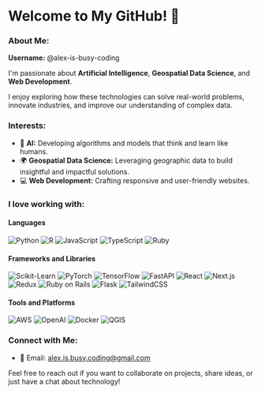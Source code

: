# Welcome to My GitHub! 👋

### About Me:
**Username:** @alex-is-busy-coding

I'm passionate about **Artificial Intelligence**, **Geospatial Data Science**, and **Web Development**. 

I enjoy exploring how these technologies can solve real-world problems, innovate industries, and improve our understanding of complex data.

### Interests:
- 🤖 **AI:** Developing algorithms and models that think and learn like humans.
- 🌍 **Geospatial Data Science:** Leveraging geographic data to build insightful and impactful solutions.
- 💻 **Web Development:** Crafting responsive and user-friendly websites.

### I love working with:

#### Languages

![Python](https://img.shields.io/badge/Python-3776AB?style=flat&logo=python&logoColor=white)
![R](https://img.shields.io/badge/R-276DC3?style=flat&logo=r&logoColor=white)
![JavaScript](https://img.shields.io/badge/JavaScript-F7DF1E?style=flat&logo=javascript&logoColor=black)
![TypeScript](https://img.shields.io/badge/TypeScript-3178C6?style=flat&logo=typescript&logoColor=white)
![Ruby](https://img.shields.io/badge/Ruby-CC342D?style=flat&logo=ruby&logoColor=white)

#### Frameworks and Libraries

![Scikit-Learn](https://img.shields.io/badge/Scikit_Learn-F7931E?style=flat&logo=scikit-learn&logoColor=white)
![PyTorch](https://img.shields.io/badge/PyTorch-EE4C2C?style=flat&logo=pytorch&logoColor=white)
![TensorFlow](https://img.shields.io/badge/TensorFlow-FF6F00?style=flat&logo=tensorflow&logoColor=white)
![FastAPI](https://img.shields.io/badge/FastAPI-009688?style=flat&logo=fastapi&logoColor=white)
![React](https://img.shields.io/badge/React-61DAFB?style=flat&logo=react&logoColor=black)
![Next.js](https://img.shields.io/badge/Next.js-000000?style=flat&logo=nextdotjs&logoColor=white)
![Redux](https://img.shields.io/badge/Redux-764ABC?logo=redux&logoColor=fff)
![Ruby on Rails](https://img.shields.io/badge/Ruby_on_Rails-CC0000?style=flat&logo=ruby-on-rails&logoColor=white)
![Flask](https://img.shields.io/badge/Flask-000000?style=flat&logo=flask&logoColor=white)
![TailwindCSS](https://img.shields.io/badge/Tailwind%20CSS-%2338B2AC.svg?logo=tailwind-css&logoColor=white)

#### Tools and Platforms

![AWS](https://img.shields.io/badge/AWS-%23FF9900.svg?logo=amazon-web-services&logoColor=white)
![OpenAI](https://img.shields.io/badge/OpenAI-412991?style=flat&logo=openai&logoColor=white)
![Docker](https://img.shields.io/badge/Docker-2496ED?logo=docker&logoColor=fff)
![QGIS](https://img.shields.io/badge/QGIS-589632?style=flat&logo=qgis&logoColor=white)

### Connect with Me:
- 📧 Email: [alex.is.busy.coding@gmail.com](mailto:alex.is.busy.coding@gmail.com)

Feel free to reach out if you want to collaborate on projects, share ideas, or just have a chat about technology!

